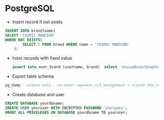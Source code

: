 # PostgreSQL

* Insert record if not exists

```sql
INSERT INTO brand(name)
SELECT 'COSMIC MANSION'
WHERE NOT EXISTS(
        SELECT 1 FROM brand WHERE name = 'COSMIC MANSION'
    );
```

* Inser records with fixed value
   ```sql 
   insert into user_brand (username, brand)  select 'shivadbuser@sephora.com', id from brand;```
   
* Export table schema
```sql
pg_dump --schema-only --no-owner newness_nif_management > create_the_tables.sql
```

* Create database and user
```sql
CREATE DATABASE yourdbname;
CREATE USER youruser WITH ENCRYPTED PASSWORD 'yourpass';
GRANT ALL PRIVILEGES ON DATABASE yourdbname TO youruser;
```

